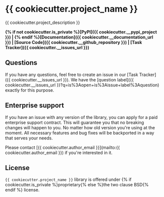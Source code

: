 # {{ cookiecutter.project_name }}

{{ cookiecutter.project_description }}

**{% if not cookiecutter.is_private %}[PyPI]({{ cookiecutter.__pypi_project }}) |
{% endif %}[Documentation]({{ cookiecutter.__documentation_url }}) |
[Source Code]({{ cookiecutter.__github_repository }}) |
[Task Tracker]({{ cookiecutter.__issues_url }})**

## Questions

If you have any questions, feel free to create an issue in our
[Task Tracker]({{ cookiecutter.__issues_url }}). We have the
[question label]({{ cookiecutter.__issues_url }}?q=is%3Aopen+is%3Aissue+label%3Aquestion)
exactly for this purpose.

## Enterprise support

If you have an issue with any version of the library, you can apply for a paid
enterprise support contract. This will guarantee you that no breaking changes
will happen to you. No matter how old version you're using at the moment. All
necessary features and bug fixes will be backported in a way that serves your
needs.

Please contact [{{ cookiecutter.author_email }}](mailto:{{ cookiecutter.author_email }}) if you're
interested in it.

## License

`{{ cookiecutter.project_name }}` library is offered under {% if cookiecutter.is_private %}proprietary{% else %}the two clause BSD{% endif %} license.
